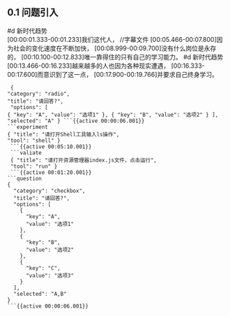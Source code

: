 ## 0.1 问题引入  
#d 新时代趋势    
[00:00:01.333-00:01.233]我们这代人， //字幕文件
[00:05.466-00:07.800]因为社会的变化速度在不断加快，
[00:08.999-00:09.700]没有什么岗位是永存的，
[00:10.100-00:12.833]唯一靠得住的只有自己的学习能力。
#d 新时代趋势
[00:13.466-00:16.233]越来越多的人也因为各种现实遭遇，
[00:16.333-00:17.600]而意识到了这一点，
[00:17.900-00:19.766]并要求自己终身学习。
```question     
 { 
"category": "radio", 
"title": "请回答?",
 "options": [ 
{ "key": "A", "value": "选项1" }, { "key": "B", "value": "选项2" } ], "selected": "A" } ```{{active 00:00:06.001}}  
```experiment 
{ "title": "请打开Shell工具输入ls操作", 
"tool": "shell" }
 ```{{active 00:05:10.001}}
 ```valiate
 { "title": "请打开资源管理器index.js文件，点击运行",
 "tool": "run" }
 ```{{active 00:01:20.001}}
```question
{
  "category": "checkbox",
  "title": "请回答?",
  "options": [
    {
      "key": "A",
      "value": "选项1"
    },
    {
      "key": "B",
      "value": "选项2"
    },
    {
      "key": "C",
      "value": "选项3"
    }
  ],
  "selected": "A,B"
}
```{{active 00:00:06.001}}   